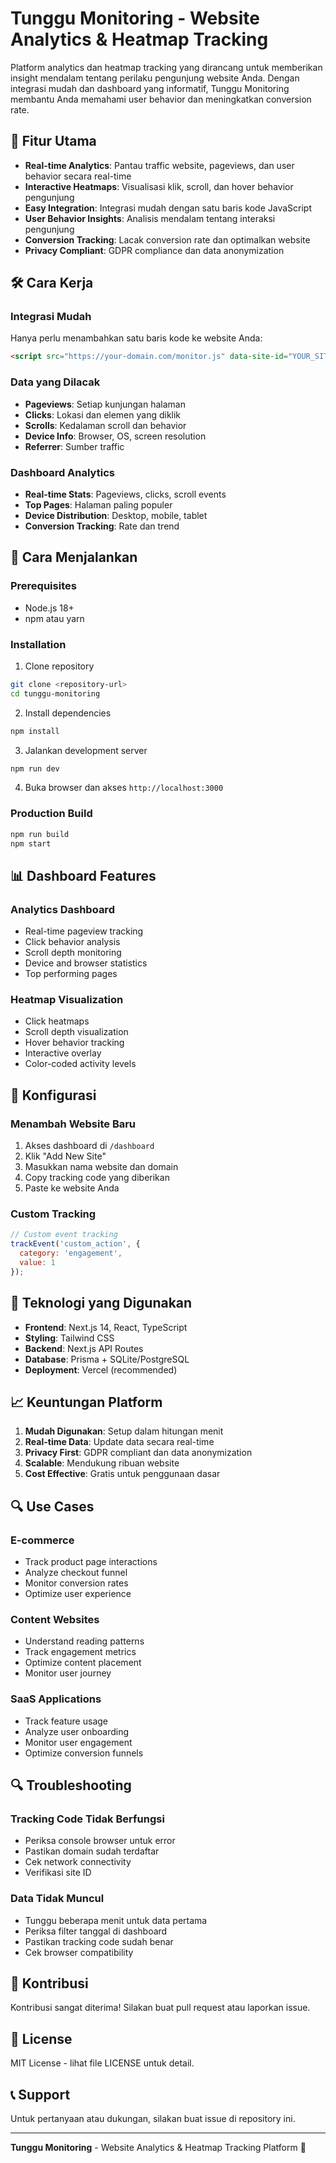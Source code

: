 # Tunggu Monitoring - Website Analytics & Heatmap Tracking

Platform analytics dan heatmap tracking yang dirancang untuk memberikan insight mendalam tentang perilaku pengunjung website Anda. Dengan integrasi mudah dan dashboard yang informatif, Tunggu Monitoring membantu Anda memahami user behavior dan meningkatkan conversion rate.

## 🚀 Fitur Utama

- **Real-time Analytics**: Pantau traffic website, pageviews, dan user behavior secara real-time
- **Interactive Heatmaps**: Visualisasi klik, scroll, dan hover behavior pengunjung
- **Easy Integration**: Integrasi mudah dengan satu baris kode JavaScript
- **User Behavior Insights**: Analisis mendalam tentang interaksi pengunjung
- **Conversion Tracking**: Lacak conversion rate dan optimalkan website
- **Privacy Compliant**: GDPR compliance dan data anonymization

## 🛠️ Cara Kerja

### Integrasi Mudah

Hanya perlu menambahkan satu baris kode ke website Anda:

```html
<script src="https://your-domain.com/monitor.js" data-site-id="YOUR_SITE_ID"></script>
```

### Data yang Dilacak

- **Pageviews**: Setiap kunjungan halaman
- **Clicks**: Lokasi dan elemen yang diklik
- **Scrolls**: Kedalaman scroll dan behavior
- **Device Info**: Browser, OS, screen resolution
- **Referrer**: Sumber traffic

### Dashboard Analytics

- **Real-time Stats**: Pageviews, clicks, scroll events
- **Top Pages**: Halaman paling populer
- **Device Distribution**: Desktop, mobile, tablet
- **Conversion Tracking**: Rate dan trend

## 🚀 Cara Menjalankan

### Prerequisites
- Node.js 18+ 
- npm atau yarn

### Installation

1. Clone repository
```bash
git clone <repository-url>
cd tunggu-monitoring
```

2. Install dependencies
```bash
npm install
```

3. Jalankan development server
```bash
npm run dev
```

4. Buka browser dan akses `http://localhost:3000`

### Production Build

```bash
npm run build
npm start
```

## 📊 Dashboard Features

### Analytics Dashboard
- Real-time pageview tracking
- Click behavior analysis
- Scroll depth monitoring
- Device and browser statistics
- Top performing pages

### Heatmap Visualization
- Click heatmaps
- Scroll depth visualization
- Hover behavior tracking
- Interactive overlay
- Color-coded activity levels

## 🔧 Konfigurasi

### Menambah Website Baru

1. Akses dashboard di `/dashboard`
2. Klik "Add New Site"
3. Masukkan nama website dan domain
4. Copy tracking code yang diberikan
5. Paste ke website Anda

### Custom Tracking

```javascript
// Custom event tracking
trackEvent('custom_action', {
  category: 'engagement',
  value: 1
});
```

## 🎨 Teknologi yang Digunakan

- **Frontend**: Next.js 14, React, TypeScript
- **Styling**: Tailwind CSS
- **Backend**: Next.js API Routes
- **Database**: Prisma + SQLite/PostgreSQL
- **Deployment**: Vercel (recommended)

## 📈 Keuntungan Platform

1. **Mudah Digunakan**: Setup dalam hitungan menit
2. **Real-time Data**: Update data secara real-time
3. **Privacy First**: GDPR compliant dan data anonymization
4. **Scalable**: Mendukung ribuan website
5. **Cost Effective**: Gratis untuk penggunaan dasar

## 🔍 Use Cases

### E-commerce
- Track product page interactions
- Analyze checkout funnel
- Monitor conversion rates
- Optimize user experience

### Content Websites
- Understand reading patterns
- Track engagement metrics
- Optimize content placement
- Monitor user journey

### SaaS Applications
- Track feature usage
- Analyze user onboarding
- Monitor user engagement
- Optimize conversion funnels

## 🔍 Troubleshooting

### Tracking Code Tidak Berfungsi
- Periksa console browser untuk error
- Pastikan domain sudah terdaftar
- Cek network connectivity
- Verifikasi site ID

### Data Tidak Muncul
- Tunggu beberapa menit untuk data pertama
- Periksa filter tanggal di dashboard
- Pastikan tracking code sudah benar
- Cek browser compatibility

## 🤝 Kontribusi

Kontribusi sangat diterima! Silakan buat pull request atau laporkan issue.

## 📄 License

MIT License - lihat file LICENSE untuk detail.

## 📞 Support

Untuk pertanyaan atau dukungan, silakan buat issue di repository ini.

---

**Tunggu Monitoring** - Website Analytics & Heatmap Tracking Platform 🚀
